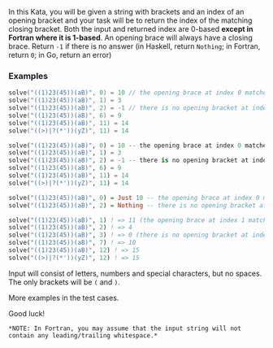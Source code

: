 In this Kata, you will be given a string with brackets and an index of an opening bracket and your task will be to return the index of the matching closing bracket.  Both the input and returned index are 0-based **except in Fortran where it is 1-based**. An opening brace will always have a closing brace. Return `-1` if there is no answer (in Haskell, return `Nothing`; in Fortran, return `0`; in Go, return an error)

### Examples

```c
solve("((1)23(45))(aB)", 0) = 10 // the opening brace at index 0 matches the closing brace at index 10
solve("((1)23(45))(aB)", 1) = 3 
solve("((1)23(45))(aB)", 2) = -1 // there is no opening bracket at index 2, so return -1
solve("((1)23(45))(aB)", 6) = 9
solve("((1)23(45))(aB)", 11) = 14
solve("((>)|?(*'))(yZ)", 11) = 14
```

```python
solve("((1)23(45))(aB)", 0) = 10 -- the opening brace at index 0 matches the closing brace at index 10
solve("((1)23(45))(aB)", 1) = 3 
solve("((1)23(45))(aB)", 2) = -1 -- there is no opening bracket at index 2, so return -1
solve("((1)23(45))(aB)", 6) = 9
solve("((1)23(45))(aB)", 11) = 14
solve("((>)|?(*'))(yZ)", 11) = 14
```

```haskell
solve("((1)23(45))(aB)", 0) = Just 10 -- the opening brace at index 0 matches the closing brace at index 10
solve("((1)23(45))(aB)", 2) = Nothing -- there is no opening bracket at index 2, so return "Nothing" instead of -1
```
```fortran
solve("((1)23(45))(aB)", 1) ! => 11 (the opening brace at index 1 matches the closing brace at index 11)
solve("((1)23(45))(aB)", 2) ! => 4
solve("((1)23(45))(aB)", 3) ! => 0 (there is no opening bracket at index 3, so return 0)
solve("((1)23(45))(aB)", 7) ! => 10
solve("((1)23(45))(aB)", 12) ! => 15
solve("((>)|?(*'))(yZ)", 12) ! => 15
```

Input will consist of letters, numbers and special characters, but no spaces. The only brackets will be `(` and `)`. 

More examples in the test cases. 

Good luck!

~~~if:fortran
*NOTE: In Fortran, you may assume that the input string will not contain any leading/trailing whitespace.*
~~~